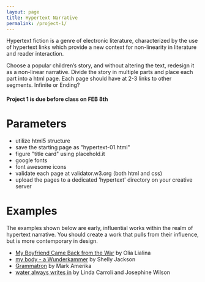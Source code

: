```yaml
---
layout: page
title: Hypertext Narrative
permalink: /project-1/
---
```


Hypertext fiction is a genre of electronic literature, characterized by the use of hypertext links which provide a new context for non-linearity in literature and reader interaction. 

Choose a popular children’s story, and without altering the text, redesign it as a non-linear narrative. Divide the story in multiple parts and place each part into a html page. Each page should have at 2-3 links to other segments. Infinite or Ending?

####  **Project 1 is due before class on FEB 8th**

# Parameters
+ utilize html5 structure
+ save the starting page as "hypertext-01.html"
+ figure "title card" using placehold.it
+ google fonts
+ font awesome icons
+ validate each page at validator.w3.org (both html and css)
+ upload the pages to a dedicated 'hypertext' directory on your creative server

# Examples
The examples shown below are early, influential works within the realm of hypertext narrative. You should create a work that pulls from their influence, but is more contemporary in design.

+ [My Boyfriend Came Back from the War](http://www.teleportacia.org/war/) by Olia Lialina
+ [my body - a Wunderkammer](http://collection.eliterature.org/1/works/jackson__my_body_a_wunderkammer.html) by Shelly Jackson
+ [Grammatron](http://www.grammatron.com/gtronbeta/Abe_Golam_907.html) by Mark Amerika
+ [water always writes in](http://ensemble.va.com.au/water/) by Linda Carroli and Josephine Wilson